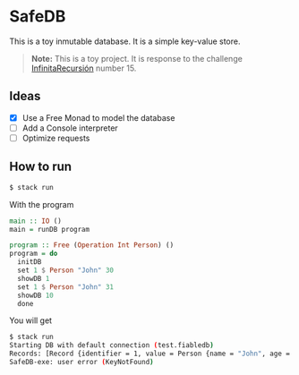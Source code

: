 # SafeDB

This is a toy inmutable database. It is a simple key-value store.

> **Note:** This is a toy project. It is response to the challenge [InfinitaRecursión](https://newsletter.andros.dev) number 15.

## Ideas

- [x] Use a Free Monad to model the database
- [ ] Add a Console interpreter
- [ ] Optimize requests

## How to run

```bash
$ stack run
```

With the program

```Haskell
main :: IO ()
main = runDB program

program :: Free (Operation Int Person) ()
program = do
  initDB
  set 1 $ Person "John" 30
  showDB 1
  set 1 $ Person "John" 31
  showDB 10
  done
```

You will get

```bash
$ stack run
Starting DB with default connection (test.fiabledb)
Records: [Record {identifier = 1, value = Person {name = "John", age = 30}, version = 1}]
SafeDB-exe: user error (KeyNotFound)
```
